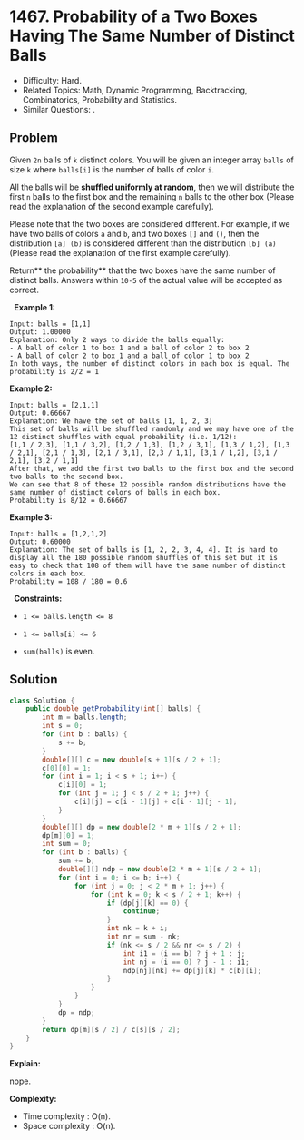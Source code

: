 # 1467. Probability of a Two Boxes Having The Same Number of Distinct Balls

- Difficulty: Hard.
- Related Topics: Math, Dynamic Programming, Backtracking, Combinatorics, Probability and Statistics.
- Similar Questions: .

## Problem

Given ```2n``` balls of ```k``` distinct colors. You will be given an integer array ```balls``` of size ```k``` where ```balls[i]``` is the number of balls of color ```i```.

All the balls will be **shuffled uniformly at random**, then we will distribute the first ```n``` balls to the first box and the remaining ```n``` balls to the other box (Please read the explanation of the second example carefully).

Please note that the two boxes are considered different. For example, if we have two balls of colors ```a``` and ```b```, and two boxes ```[]``` and ```()```, then the distribution ```[a] (b)``` is considered different than the distribution ```[b] (a) ```(Please read the explanation of the first example carefully).

Return** the probability** that the two boxes have the same number of distinct balls. Answers within ```10-5``` of the actual value will be accepted as correct.

 
**Example 1:**

```
Input: balls = [1,1]
Output: 1.00000
Explanation: Only 2 ways to divide the balls equally:
- A ball of color 1 to box 1 and a ball of color 2 to box 2
- A ball of color 2 to box 1 and a ball of color 1 to box 2
In both ways, the number of distinct colors in each box is equal. The probability is 2/2 = 1
```

**Example 2:**

```
Input: balls = [2,1,1]
Output: 0.66667
Explanation: We have the set of balls [1, 1, 2, 3]
This set of balls will be shuffled randomly and we may have one of the 12 distinct shuffles with equal probability (i.e. 1/12):
[1,1 / 2,3], [1,1 / 3,2], [1,2 / 1,3], [1,2 / 3,1], [1,3 / 1,2], [1,3 / 2,1], [2,1 / 1,3], [2,1 / 3,1], [2,3 / 1,1], [3,1 / 1,2], [3,1 / 2,1], [3,2 / 1,1]
After that, we add the first two balls to the first box and the second two balls to the second box.
We can see that 8 of these 12 possible random distributions have the same number of distinct colors of balls in each box.
Probability is 8/12 = 0.66667
```

**Example 3:**

```
Input: balls = [1,2,1,2]
Output: 0.60000
Explanation: The set of balls is [1, 2, 2, 3, 4, 4]. It is hard to display all the 180 possible random shuffles of this set but it is easy to check that 108 of them will have the same number of distinct colors in each box.
Probability = 108 / 180 = 0.6
```

 
**Constraints:**


	
- ```1 <= balls.length <= 8```
	
- ```1 <= balls[i] <= 6```
	
- ```sum(balls)``` is even.



## Solution

```java
class Solution {
    public double getProbability(int[] balls) {
        int m = balls.length;
        int s = 0;
        for (int b : balls) {
            s += b;
        }
        double[][] c = new double[s + 1][s / 2 + 1];
        c[0][0] = 1;
        for (int i = 1; i < s + 1; i++) {
            c[i][0] = 1;
            for (int j = 1; j < s / 2 + 1; j++) {
                c[i][j] = c[i - 1][j] + c[i - 1][j - 1];
            }
        }
        double[][] dp = new double[2 * m + 1][s / 2 + 1];
        dp[m][0] = 1;
        int sum = 0;
        for (int b : balls) {
            sum += b;
            double[][] ndp = new double[2 * m + 1][s / 2 + 1];
            for (int i = 0; i <= b; i++) {
                for (int j = 0; j < 2 * m + 1; j++) {
                    for (int k = 0; k < s / 2 + 1; k++) {
                        if (dp[j][k] == 0) {
                            continue;
                        }
                        int nk = k + i;
                        int nr = sum - nk;
                        if (nk <= s / 2 && nr <= s / 2) {
                            int i1 = (i == b) ? j + 1 : j;
                            int nj = (i == 0) ? j - 1 : i1;
                            ndp[nj][nk] += dp[j][k] * c[b][i];
                        }
                    }
                }
            }
            dp = ndp;
        }
        return dp[m][s / 2] / c[s][s / 2];
    }
}
```

**Explain:**

nope.

**Complexity:**

* Time complexity : O(n).
* Space complexity : O(n).
